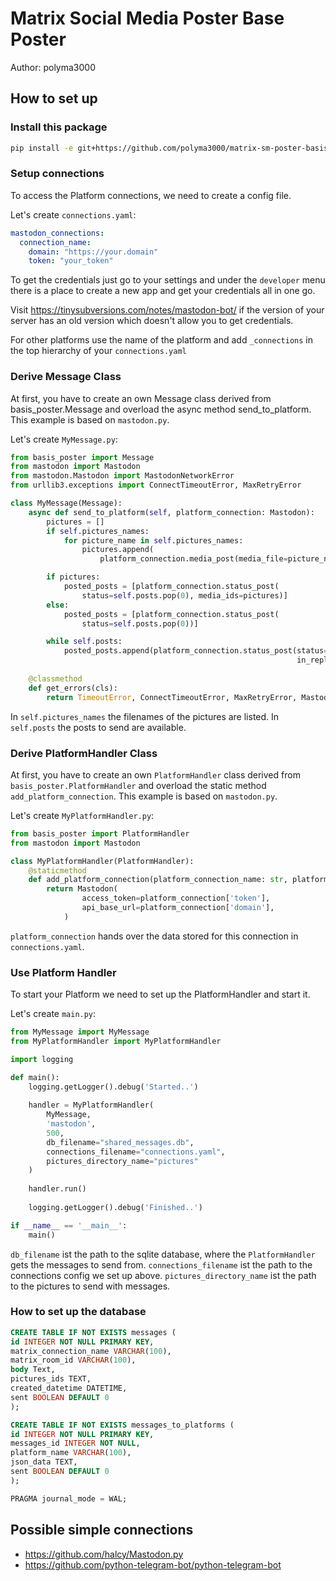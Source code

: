 # Matrix Social Media Poster Base Poster
Author: polyma3000

## How to set up

### Install this package

```bash
pip install -e git+https://github.com/polyma3000/matrix-sm-poster-basis-poster#egg=matrix-sm-poster-basis-poster
```

### Setup connections

To access the Platform connections, we need to create a config file.

Let's create `connections.yaml`:

```yaml
mastodon_connections:
  connection_name:
    domain: "https://your.domain"
    token: "your_token"
```

To get the credentials just go to your settings and under the `developer` menu there is a place to create a new app and get your credentials all in one go.

Visit https://tinysubversions.com/notes/mastodon-bot/ if the version of your server has an old version which doesn't allow you to get credentials.

For other platforms use the name of the platform and add `_connections` in the top hierarchy of your `connections.yaml`

### Derive Message Class
At first, you have to create an own Message class derived from basis_poster.Message and overload the async method send_to_platform.
This example is based on `mastodon.py`.

Let's create `MyMessage.py`:
```python
from basis_poster import Message
from mastodon import Mastodon
from mastodon.Mastodon import MastodonNetworkError
from urllib3.exceptions import ConnectTimeoutError, MaxRetryError

class MyMessage(Message):
    async def send_to_platform(self, platform_connection: Mastodon):
        pictures = []
        if self.pictures_names:
            for picture_name in self.pictures_names:
                pictures.append(
                    platform_connection.media_post(media_file=picture_name))

        if pictures:
            posted_posts = [platform_connection.status_post(
                status=self.posts.pop(0), media_ids=pictures)]
        else:
            posted_posts = [platform_connection.status_post(
                status=self.posts.pop(0))]

        while self.posts:
            posted_posts.append(platform_connection.status_post(status=self.posts.pop(0),
                                                                in_reply_to_id=posted_posts[len(posted_posts) - 1]))
    
    @classmethod
    def get_errors(cls):
        return TimeoutError, ConnectTimeoutError, MaxRetryError, MastodonNetworkError
```

In `self.pictures_names` the filenames of the pictures are listed.
In `self.posts` the posts to send are available.

### Derive PlatformHandler Class
At first, you have to create an own `PlatformHandler` class derived from `basis_poster.PlatformHandler` and overload the static method `add_platform_connection`.
This example is based on `mastodon.py`.

Let's create `MyPlatformHandler.py`:
```python
from basis_poster import PlatformHandler
from mastodon import Mastodon

class MyPlatformHandler(PlatformHandler):
    @staticmethod
    def add_platform_connection(platform_connection_name: str, platform_connection: dict):
        return Mastodon(
                access_token=platform_connection['token'],
                api_base_url=platform_connection['domain'],
            )
```

`platform_connection` hands over the data stored for this connection in `connections.yaml`.


### Use Platform Handler
To start your Platform we need to set up the PlatformHandler and start it.

Let's create `main.py`:

```python
from MyMessage import MyMessage
from MyPlatformHandler import MyPlatformHandler

import logging

def main():
    logging.getLogger().debug('Started..')
    
    handler = MyPlatformHandler(
        MyMessage,
        'mastodon',
        500,
        db_filename="shared_messages.db",
        connections_filename="connections.yaml",
        pictures_directory_name="pictures"
    )
    
    handler.run()
    
    logging.getLogger().debug('Finished..')

if __name__ == '__main__':
    main()
```

`db_filename` ist the path to the sqlite database, where the `PlatformHandler` gets the messages to send from.
`connections_filename` ist the path to the connections config we set up above.
`pictures_directory_name` ist the path to the pictures to send with messages.

### How to set up the database

```sql
CREATE TABLE IF NOT EXISTS messages (
id INTEGER NOT NULL PRIMARY KEY,
matrix_connection_name VARCHAR(100), 
matrix_room_id VARCHAR(100), 
body Text,
pictures_ids TEXT,
created_datetime DATETIME,
sent BOOLEAN DEFAULT 0
);

CREATE TABLE IF NOT EXISTS messages_to_platforms (
id INTEGER NOT NULL PRIMARY KEY,
messages_id INTEGER NOT NULL,
platform_name VARCHAR(100), 
json_data TEXT, 
sent BOOLEAN DEFAULT 0
);

PRAGMA journal_mode = WAL;
```

## Possible simple connections
- https://github.com/halcy/Mastodon.py
- https://github.com/python-telegram-bot/python-telegram-bot
